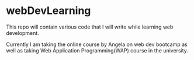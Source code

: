 # webDevLearning
This repo will contain various code that I will write while learning web development.

Currently I am taking the online course by Angela on web dev bootcamp as well as taking Web Application Programming(WAP) course in the university.
